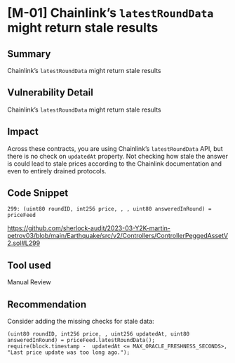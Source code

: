 # [M-01] Chainlink’s `latestRoundData` might return stale results

## Summary

Chainlink’s `latestRoundData` might return stale results

## Vulnerability Detail

Chainlink’s `latestRoundData` might return stale results

## Impact

Across these contracts, you are using Chainlink’s `latestRoundData` API, but there is no check on `updatedAt` property. Not checking how stale the answer is could lead to stale prices according to the Chainlink documentation and even to entirely drained protocols.

## Code Snippet

```solidity
299: (uint80 roundID, int256 price, , , uint80 answeredInRound) = priceFeed
```

https://github.com/sherlock-audit/2023-03-Y2K-martin-petrov03/blob/main/Earthquake/src/v2/Controllers/ControllerPeggedAssetV2.sol#L299

## Tool used

Manual Review

## Recommendation

Consider adding the missing checks for stale data:

```solidity
(uint80 roundID, int256 price, , uint256 updatedAt, uint80 answeredInRound) = priceFeed.latestRoundData();
require(block.timestamp -  updatedAt <= MAX_ORACLE_FRESHNESS_SECONDS>, "Last price update was too long ago.");
```
